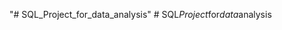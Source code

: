 "# SQL_Project_for_data_analysis" 
#   S Q L _ P r o j e c t _ f o r _ d a t a _ a n a l y s i s  
 
